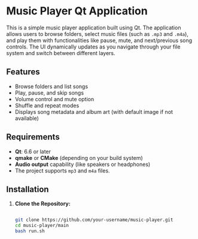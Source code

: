 # Music Player Qt Application

This is a simple music player application built using Qt. The application allows users to browse folders, select music files (such as `.mp3` and `.m4a`), and play them with functionalities like pause, mute, and next/previous song controls. The UI dynamically updates as you navigate through your file system and switch between different layers.

## Features

- Browse folders and list songs
- Play, pause, and skip songs
- Volume control and mute option
- Shuffle and repeat modes
- Displays song metadata and album art (with default image if not available)

## Requirements

- **Qt**: 6.6 or later
- **qmake** or **CMake** (depending on your build system)
- **Audio output** capability (like speakers or headphones)
- The project supports `mp3` and `m4a` files.

## Installation

1. **Clone the Repository:**
   ```bash
   
   git clone https://github.com/your-username/music-player.git
   cd music-player/main
   bash run.sh
